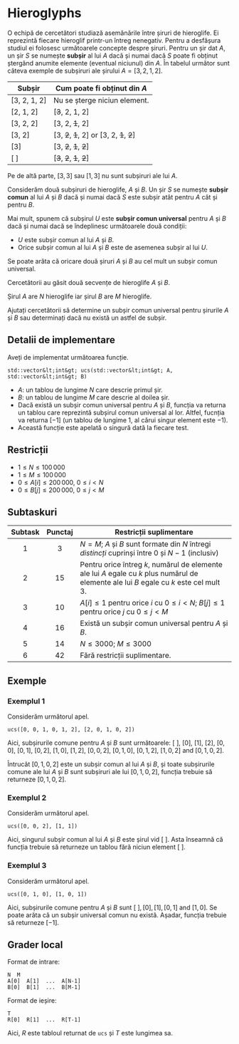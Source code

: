 # Hieroglyphs

O echipă de cercetători studiază asemănările între șiruri de hieroglife.
Ei reprezintă fiecare hieroglif printr-un întreg nenegativ.
Pentru a desfășura studiul ei folosesc următoarele concepte despre șiruri.
Pentru un șir dat $A$, un șir $S$ se numește **subșir** al lui $A$ dacă și numai dacă $S$ poate fi obținut ștergând anumite elemente (eventual niciunul) din $A$.
În tabelul următor sunt câteva exemple de subșiruri ale șirului $A = [3, 2, 1, 2]$.

| Subșir    | Cum poate fi obținut din $A$ |
|----------------|---------------------------------|
| [3, 2, 1, 2] | Nu se șterge niciun element.
| [2, 1, 2]     | [<s>3</s>, 2, 1, 2]
| [3, 2, 2]     | [3, 2, <s>1</s>, 2]
| [3, 2]         | [3, <s>2</s>, <s>1</s>, 2] or [3, 2, <s>1</s>, <s>2</s>]
| [3]             | [3, <s>2</s>, <s>1</s>, <s>2</s>]
| [ ]              | [<s>3</s>, <s>2</s>, <s>1</s>, <s>2</s>]

Pe de altă parte, $[3, 3]$ sau $[1, 3]$ nu sunt subșiruri ale lui $A$.

Considerăm două subșiruri de hieroglife, $A$ și $B$.
Un șir $S$ se numește **subșir comun** al lui $A$ și $B$ dacă și numai dacă $S$ este subșir atât pentru $A$ cât și pentru $B$.


Mai mult, spunem că subșirul $U$ este **subșir comun universal** pentru $A$ și $B$ dacă și numai dacă se îndeplinesc următoarele două condiții:
* $U$ este subșir comun al lui $A$ și $B$.
* Orice subșir comun al lui $A$ și $B$ este de asemenea subșir al lui $U$.

Se poate arăta că oricare două șiruri $A$ și $B$ au cel mult un subșir comun universal.

Cercetătorii au găsit două secvențe de hieroglife $A$ și $B$.


Șirul $A$ are $N$ hieroglife iar șirul $B$ are $M$ hieroglife.

Ajutați cercetătorii să determine un subșir comun universal pentru șirurile $A$ și $B$ sau determinați dacă nu există un astfel de subșir.

## Detalii de implementare

Aveți de implementat următoarea funcție.

```
std::vector&lt;int&gt; ucs(std::vector&lt;int&gt; A, std::vector&lt;int&gt; B)
```

* $A$: un tablou de lungime $N$ care descrie primul șir.
* $B$: un tablou de lungime $M$ care descrie al doilea șir.
* Dacă există un subșir comun universal pentru $A$ și $B$, funcția va returna un tablou care reprezintă subșirul comun universal al lor.
  Altfel, fucnția va returna $[-1]$ (un tablou de lungime $1$, al cărui singur element este $-1$).
* Această funcție este apelată o singură dată la fiecare test.

## Restricții

* $1 \leq N \leq 100\,000$
* $1 \leq M \leq 100\,000$
* $0 \leq A[i] \leq 200\,000$, $0 \leq i < N$
* $0 \leq B[j] \leq 200\,000$, $0 \leq j < M$

## Subtaskuri

| Subtask | Punctaj  | Restricții suplimentare |
| :-----: | :----: | ---------------------- |
| 1       | $3$    | $N = M$; $A$ și $B$ sunt formate din $N$ întregi *distincți* cuprinși între $0$ și $N-1$ (inclusiv)
| 2       | $15$   | Pentru orice întreg $k$, numărul de elemente ale lui $A$ egale cu $k$ plus numărul de elemente ale lui $B$ egale cu $k$ este cel mult $3$.
| 3       | $10$   | $A[i] \leq 1$ pentru orice $i$ cu $0 \leq i < N$; $B[j] \leq 1$ pentru orice $j$ cu $0 \leq j < M$
| 4       | $16$   | Există un subșir comun universal pentru $A$ și $B$.
| 5       | $14$   | $N \leq 3000$; $M \leq 3000$
| 6       | $42$   | Fără restricții suplimentare.

## Exemple

### Exemplul 1

Considerăm următorul apel.

```
ucs([0, 0, 1, 0, 1, 2], [2, 0, 1, 0, 2])
```

Aici, subșirurile comune pentru $A$ și $B$ sunt următoarele:
 $[\ ]$, $[0]$, $[1]$, $[2]$, $[0, 0]$, $[0, 1]$, $[0, 2]$, $[1, 0]$, $[1, 2]$, $[0, 0, 2]$, $[0, 1, 0]$, $[0, 1, 2]$, $[1, 0, 2]$ and $[0, 1, 0, 2]$.

Întrucât $[0, 1, 0, 2]$ este un subșir comun al lui $A$ și $B$, și
 toate subșirurile comune ale lui $A$ și $B$ sunt subșiruri ale lui $[0, 1, 0, 2]$,
 funcția trebuie să returneze $[0, 1, 0, 2]$.

### Exemplul 2

Considerăm următorul apel.

```
ucs([0, 0, 2], [1, 1])
```

Aici, singurul subșir comun al lui $A$ și $B$ este șirul vid $[\ ]$.
Asta înseamnă că funcția trebuie să returneze un tablou fără niciun element $[\ ]$.

### Exemplul 3

Considerăm următorul apel.
```
ucs([0, 1, 0], [1, 0, 1])
```

Aici, subșirurile comune pentru $A$ și $B$ sunt $[\ ], [0], [1], [0, 1]$ and $[1, 0]$.
Se poate arăta că un subșir universal comun nu există.
Așadar, funcția trebuie să returneze $[-1]$.

## Grader local

Format de intrare:

```
N  M
A[0]  A[1]  ...  A[N-1]
B[0]  B[1]  ...  B[M-1]
```

Format de ieșire:

```
T
R[0]  R[1]  ...  R[T-1]
```

Aici, $R$ este tabloul returnat de `ucs` și $T$ este lungimea sa.
